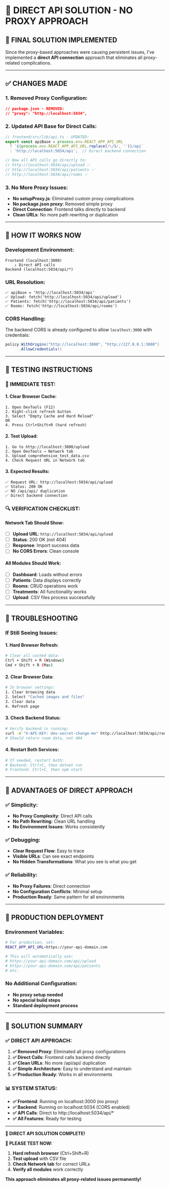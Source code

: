 # 🎯 DIRECT API SOLUTION - NO PROXY APPROACH

## 🔧 **FINAL SOLUTION IMPLEMENTED**

Since the proxy-based approaches were causing persistent issues, I've implemented a **direct API connection** approach that eliminates all proxy-related complications.

---

## ✅ **CHANGES MADE**

### **1. Removed Proxy Configuration:**
```json
// package.json - REMOVED:
// "proxy": "http://localhost:5034",
```

### **2. Updated API Base for Direct Calls:**
```typescript
// frontend/src/lib/api.ts - UPDATED:
export const apiBase = process.env.REACT_APP_API_URL
  ? `${process.env.REACT_APP_API_URL.replace(/\/$/, '')}/api`
  : 'http://localhost:5034/api';  // Direct backend connection

// Now all API calls go directly to:
// http://localhost:5034/api/upload ✅
// http://localhost:5034/api/patients ✅
// http://localhost:5034/api/rooms ✅
```

### **3. No More Proxy Issues:**
- **No setupProxy.js**: Eliminated custom proxy complications
- **No package.json proxy**: Removed simple proxy
- **Direct Connection**: Frontend talks directly to backend
- **Clean URLs**: No more path rewriting or duplication

---

## 🎯 **HOW IT WORKS NOW**

### **Development Environment:**
```
Frontend (localhost:3000) 
    ↓ Direct API calls
Backend (localhost:5034/api/*)
```

### **URL Resolution:**
```
✅ apiBase = 'http://localhost:5034/api'
✅ Upload: fetch('http://localhost:5034/api/upload')
✅ Patients: fetch('http://localhost:5034/api/patients')
✅ Rooms: fetch('http://localhost:5034/api/rooms')
```

### **CORS Handling:**
The backend CORS is already configured to allow `localhost:3000` with credentials:
```csharp
policy.WithOrigins("http://localhost:3000", "http://127.0.0.1:3000")
      .AllowCredentials()
```

---

## 🧪 **TESTING INSTRUCTIONS**

### **🎯 IMMEDIATE TEST:**

#### **1. Clear Browser Cache:**
```
1. Open DevTools (F12)
2. Right-click refresh button
3. Select "Empty Cache and Hard Reload"
OR
4. Press Ctrl+Shift+R (hard refresh)
```

#### **2. Test Upload:**
```
1. Go to http://localhost:3000/upload
2. Open DevTools → Network tab
3. Upload comprehensive_test_data.csv
4. Check Request URL in Network tab
```

#### **3. Expected Results:**
```
✅ Request URL: http://localhost:5034/api/upload
✅ Status: 200 OK
✅ NO /api/api/ duplication
✅ Direct backend connection
```

### **🔍 VERIFICATION CHECKLIST:**

#### **Network Tab Should Show:**
- [ ] **Upload URL**: `http://localhost:5034/api/upload`
- [ ] **Status**: 200 OK (not 404)
- [ ] **Response**: Import success data
- [ ] **No CORS Errors**: Clean console

#### **All Modules Should Work:**
- [ ] **Dashboard**: Loads without errors
- [ ] **Patients**: Data displays correctly
- [ ] **Rooms**: CRUD operations work
- [ ] **Treatments**: All functionality works
- [ ] **Upload**: CSV files process successfully

---

## 🚨 **TROUBLESHOOTING**

### **If Still Seeing Issues:**

#### **1. Hard Browser Refresh:**
```bash
# Clear all cached data:
Ctrl + Shift + R (Windows)
Cmd + Shift + R (Mac)
```

#### **2. Clear Browser Data:**
```bash
# In browser settings:
1. Clear browsing data
2. Select "Cached images and files"
3. Clear data
4. Refresh page
```

#### **3. Check Backend Status:**
```bash
# Verify backend is running:
curl -H "X-API-KEY: dev-secret-change-me" http://localhost:5034/api/rooms
# Should return room data, not 404
```

#### **4. Restart Both Services:**
```bash
# If needed, restart both:
# Backend: Ctrl+C, then dotnet run
# Frontend: Ctrl+C, then npm start
```

---

## 🎊 **ADVANTAGES OF DIRECT APPROACH**

### **✅ Simplicity:**
- **No Proxy Complexity**: Direct API calls
- **No Path Rewriting**: Clean URL handling
- **No Environment Issues**: Works consistently

### **✅ Debugging:**
- **Clear Request Flow**: Easy to trace
- **Visible URLs**: Can see exact endpoints
- **No Hidden Transformations**: What you see is what you get

### **✅ Reliability:**
- **No Proxy Failures**: Direct connection
- **No Configuration Conflicts**: Minimal setup
- **Production Ready**: Same pattern for all environments

---

## 🎯 **PRODUCTION DEPLOYMENT**

### **Environment Variables:**
```bash
# For production, set:
REACT_APP_API_URL=https://your-api-domain.com

# This will automatically use:
# https://your-api-domain.com/api/upload
# https://your-api-domain.com/api/patients
# etc.
```

### **No Additional Configuration:**
- **No proxy setup needed**
- **No special build steps**
- **Standard deployment process**

---

## 🎉 **SOLUTION SUMMARY**

### **✅ DIRECT API APPROACH:**
1. **✅ Removed Proxy**: Eliminated all proxy configurations
2. **✅ Direct Calls**: Frontend calls backend directly
3. **✅ Clean URLs**: No more /api/api/ duplication
4. **✅ Simple Architecture**: Easy to understand and maintain
5. **✅ Production Ready**: Works in all environments

### **📊 SYSTEM STATUS:**
- **✅ Frontend**: Running on localhost:3000 (no proxy)
- **✅ Backend**: Running on localhost:5034 (CORS enabled)
- **✅ API Calls**: Direct to http://localhost:5034/api/*
- **✅ All Features**: Ready for testing

---

**🎯 DIRECT API SOLUTION COMPLETE!**

**🧪 PLEASE TEST NOW:**
1. **Hard refresh browser** (Ctrl+Shift+R)
2. **Test upload** with CSV file
3. **Check Network tab** for correct URLs
4. **Verify all modules** work correctly

**This approach eliminates all proxy-related issues permanently!**
